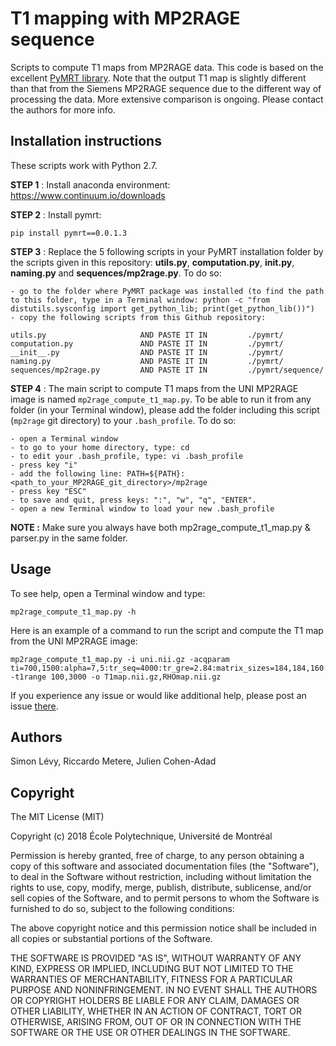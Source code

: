 # T1 mapping with MP2RAGE sequence

Scripts to compute T1 maps from MP2RAGE data. This code is based on the excellent [PyMRT library](https://pypi.org/project/pymrt/). Note that the output T1 map is slightly different than that from the Siemens MP2RAGE sequence due to the different way of processing the data. More extensive comparison is ongoing. Please contact the authors for more info.

## Installation instructions

These scripts work with Python 2.7.

**STEP 1** : Install anaconda environment: https://www.continuum.io/downloads

**STEP 2** : Install pymrt:
~~~
pip install pymrt==0.0.1.3
~~~

**STEP 3** : 
Replace the 5 following scripts in your PyMRT installation folder by the scripts given in this repository: **utils.py**, **computation.py**, **__init__.py**, **naming.py** and **sequences/mp2rage.py**. To do so:

    - go to the folder where PyMRT package was installed (to find the path to this folder, type in a Terminal window: python -c "from distutils.sysconfig import get_python_lib; print(get_python_lib())")
    - copy the following scripts from this Github repository:
	
	utils.py                     AND PASTE IT IN         ./pymrt/
	computation.py               AND PASTE IT IN         ./pymrt/
	__init__.py                  AND PASTE IT IN         ./pymrt/
	naming.py                    AND PASTE IT IN         ./pymrt/
	sequences/mp2rage.py         AND PASTE IT IN         ./pymrt/sequence/

**STEP 4** :
The main script to compute T1 maps from the UNI MP2RAGE image is named `mp2rage_compute_t1_map.py`. To be able to run it from any folder (in your Terminal window), please add the folder including this script (`mp2rage` git directory) to your `.bash_profile`. To do so:

    - open a Terminal window
    - to go to your home directory, type: cd
    - to edit your .bash_profile, type: vi .bash_profile
    - press key "i"
    - add the following line: PATH=${PATH}: <path_to_your_MP2RAGE_git_directory>/mp2rage
    - press key "ESC"
    - to save and quit, press keys: ":", "w", "q", "ENTER". 
    - open a new Terminal window to load your new .bash_profile

**NOTE :** 
Make sure you always have both mp2rage_compute_t1_map.py & parser.py in the same folder.

## Usage

To see help, open a Terminal window and type:
~~~
mp2rage_compute_t1_map.py -h
~~~

Here is an example of a command to run the script and compute the T1 map from the UNI MP2RAGE image:
~~~
mp2rage_compute_t1_map.py -i uni.nii.gz -acqparam ti=700,1500:alpha=7,5:tr_seq=4000:tr_gre=2.84:matrix_sizes=184,184,160:bandwidths=750,750:part_fourier_factors=1.0,6/8,1.0:grappa_refs=0,32,0:grappa_factors=1,2,1 -t1range 100,3000 -o T1map.nii.gz,RHOmap.nii.gz
~~~

If you experience any issue or would like additional help, please post an issue [there](https://github.com/neuropoly/mp2rage/issues).

## Authors

Simon Lévy, Riccardo Metere, Julien Cohen-Adad

## Copyright

The MIT License (MIT)

Copyright (c) 2018 École Polytechnique, Université de Montréal

Permission is hereby granted, free of charge, to any person obtaining a copy of this software and associated documentation files (the "Software"), to deal in the Software without restriction, including without limitation the rights to use, copy, modify, merge, publish, distribute, sublicense, and/or sell copies of the Software, and to permit persons to whom the Software is furnished to do so, subject to the following conditions:

The above copyright notice and this permission notice shall be included in all copies or substantial portions of the Software.

THE SOFTWARE IS PROVIDED "AS IS", WITHOUT WARRANTY OF ANY KIND, EXPRESS OR IMPLIED, INCLUDING BUT NOT LIMITED TO THE WARRANTIES OF MERCHANTABILITY, FITNESS FOR A PARTICULAR PURPOSE AND NONINFRINGEMENT. IN NO EVENT SHALL THE AUTHORS OR COPYRIGHT HOLDERS BE LIABLE FOR ANY CLAIM, DAMAGES OR OTHER LIABILITY, WHETHER IN AN ACTION OF CONTRACT, TORT OR OTHERWISE, ARISING FROM, OUT OF OR IN CONNECTION WITH THE SOFTWARE OR THE USE OR OTHER DEALINGS IN THE SOFTWARE.
